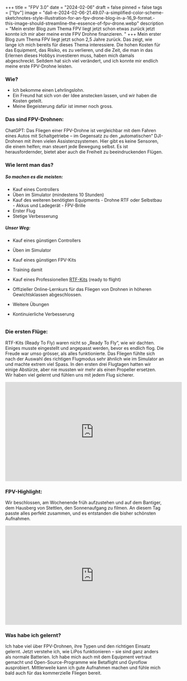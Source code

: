 +++
title = "FPV 3.0"
date = "2024-02-06"
draft = false
pinned = false
tags = ["fpv"]
image = "dall-e-2024-02-06-21.49.07-a-simplified-color-scheme-sketchnotes-style-illustration-for-an-fpv-drone-blog-in-a-16_9-format.-this-image-should-streamline-the-essence-of-fpv-drone.webp"
description = "Mein erster Blog zum Thema FPV liegt jetzt schon etwas zurück jetzt konnte ich mir aber meine erste FPV Drohne finanzieren. "
+++
Mein erster Blog zum Thema FPV liegt jetzt schon 2,5 Jahre zurück. Das zeigt, wie lange ich mich bereits für dieses Thema interessiere. Die hohen Kosten für das Equipment, das Risiko, es zu verlieren, und die Zeit, die man in das Erlernen dieses Hobbys investieren muss, haben mich damals abgeschreckt. Seitdem hat sich viel verändert, und ich konnte mir endlich meine erste FPV-Drohne leisten.

### **Wie?**

* Ich bekomme einen Lehrlingslohn.
* Ein Freund hat sich von der Idee anstecken lassen, und wir haben die Kosten geteilt.
* Meine Begeisterung dafür ist immer noch gross.

### **Das sind FPV-Drohnen:**

ChatGPT: Das Fliegen einer FPV-Drohne ist vergleichbar mit dem Fahren eines Autos mit Schaltgetriebe – im Gegensatz zu den „automatischen“ DJI-Drohnen mit ihren vielen Assistenzsystemen. Hier gibt es keine Sensoren, die einem helfen; man steuert jede Bewegung selbst. Es ist herausfordernder, bietet aber auch die Freiheit zu beeindruckenden Flügen. 

### **Wie lernt man das?**

##### **So machen es die meisten:**

* Kauf eines Controllers
* Üben im Simulator (mindestens 10 Stunden)
* Kauf des weiteren benötigten Equipments - Drohne RTF oder Selbstbau - Akkus und Ladegerät - FPV-Brille
* Erster Flug
* Stetige Verbesserung

##### **Unser Weg:**

* Kauf eines günstigen Controllers
* Üben im Simulator 
* Kauf eines günstigen FPV-Kits
* Training damit
* Kauf eines Professionellen [RTF-Kits](https://shop.iflight.com/Nazgul-Evoque-F5-V2-6S-HD-RTF-DJI-Goggles-Integra-Pro1997?search=Nazgul%20Evoque%20F5%20V2%206S) (ready to flight)
* Offizieller Online-Lernkurs für das Fliegen von Drohnen in höheren Gewichtsklassen abgeschlossen.
* Weitere Übungen
* Kontinuierliche Verbesserung

  ![]()

### **Die ersten Flüge:**

RTF-Kits (Ready To Fly) waren nicht so „Ready To Fly“, wie wir dachten. Einiges musste eingestellt und angepasst werden, bevor es endlich flog. Die Freude war umso grösser, als alles funktionierte. Das Fliegen fühlte sich nach der Auswahl des richtigen Flugmodus sehr ähnlich wie im Simulator an und machte extrem viel Spass. In den ersten drei Flugtagen hatten wir einige Abstürze, aber nie mussten wir mehr als einen Propeller ersetzen. Wir haben viel gelernt und fühlen uns mit jedem Flug sicherer.

<iframe width="560" height="315" src="https://www.youtube.com/embed/j-_DbzltqC4?si=bTP48dibvtBJM-Ls" title="YouTube video player" frameborder="0" allow="accelerometer; autoplay; clipboard-write; encrypted-media; gyroscope; picture-in-picture; web-share" allowfullscreen></iframe>

### **FPV-Highlight:**

Wir beschlossen, am Wochenende früh aufzustehen und auf dem Bantiger, dem Hausberg von Stettlen, den Sonnenaufgang zu filmen. An diesem Tag passte alles perfekt zusammen, und es entstanden die bisher schönsten Aufnahmen. 

<iframe width="560" height="315" src="https://www.youtube.com/embed/mVXF1d8OFRo?si=OfawrI0j9D91mbOr" title="YouTube video player" frameborder="0" allow="accelerometer; autoplay; clipboard-write; encrypted-media; gyroscope; picture-in-picture; web-share" allowfullscreen></iframe>

### **Was habe ich gelernt?**

Ich habe viel über FPV-Drohnen, ihre Typen und den richtigen Einsatz gelernt. Jetzt verstehe ich, wie LiPos funktionieren – sie sind ganz anders als normale Batterien. Ich habe mich auch mit dem Equipment vertraut gemacht und Open-Source-Programme wie Betaflight und Gyroflow ausprobiert. Mittlerweile kann ich gute Aufnahmen machen und fühle mich bald auch für das kommerzielle Fliegen bereit.